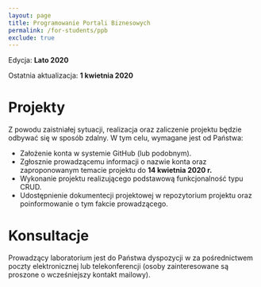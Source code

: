 ```yaml
---
layout: page
title: Programowanie Portali Biznesowych
permalink: /for-students/ppb
exclude: true
---
```


Edycja: **Lato 2020**<br>

Ostatnia aktualizacja: **1 kwietnia 2020**

# Projekty

Z powodu zaistniałej sytuacji, realizacja oraz zaliczenie projektu
będzie odbywać się w sposób zdalny. W tym celu, wymagane jest od
Państwa:

* Założenie konta w systemie GitHub (lub podobnym).
* Zgłosznie prowadzącemu informacji o nazwie konta oraz zaproponowanym
  temacie projektu do **14 kwietnia 2020 r.**
* Wykonanie projektu realizującego podstawową funkcjonalność typu
  CRUD.
* Udostępnienie dokumentecji projektowej w repozytorium projektu oraz
  poinformowanie o tym fakcie prowadzącego.

# Konsultacje

Prowadzący laboratorium jest do Państwa dyspozycji w za pośrednictwem
poczty elektronicznej lub telekonferencji (osoby zainteresowane są
proszone o wcześniejszy kontakt mailowy).
